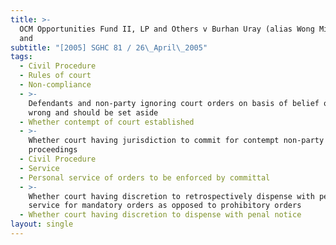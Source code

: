 ```yaml
---
title: >-
  OCM Opportunities Fund II, LP and Others v Burhan Uray (alias Wong Ming Kiong)
  and
subtitle: "[2005] SGHC 81 / 26\_April\_2005"
tags:
  - Civil Procedure
  - Rules of court
  - Non-compliance
  - >-
    Defendants and non-party ignoring court orders on basis of belief orders
    wrong and should be set aside
  - Whether contempt of court established
  - >-
    Whether court having jurisdiction to commit for contempt non-party to
    proceedings
  - Civil Procedure
  - Service
  - Personal service of orders to be enforced by committal
  - >-
    Whether court having discretion to retrospectively dispense with personal
    service for mandatory orders as opposed to prohibitory orders
  - Whether court having discretion to dispense with penal notice
layout: single
---
```


